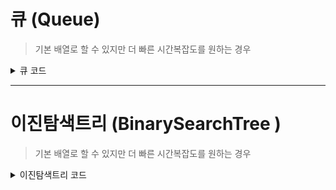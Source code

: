 # 큐 (Queue)

> 기본 배열로 할 수 있지만 더 빠른 시간복잡도를 원하는 경우

<details>
<summary>큐 코드</summary>

<!-- summary 아래 한칸 공백 두어야함 -->

### 큐 코드(JS)

```javascript
class Queue {
  constructor() {
    this.storage = {};
    this.front = 0;
    this.rear = 0;
  }

  size() {
    if (this.storage[this.rear] === undefined) {
      return 0;
    } else {
      return this.rear - this.rear + 1;
    }
  }

  add(value) {
    if (this.size() === 0) {
      this.storage["0"] = value;
    } else {
      this.rear += 1;
      this.storage[this.rear] = value;
    }
  }

  popleft() {
    let temp;
    if (this.front === this.rear) {
      temp = this.storage[this.front];
      delete this.storage[this.front];
      this.front = 0;
      this.rear = 0;
    } else {
      temp = this.storage[this.front];
      delete this.storage[this.front];
      this.front += 1;
    }
    return temp;
  }
}
```

</details>

---

# 이진탐색트리 (BinarySearchTree )

> 기본 배열로 할 수 있지만 더 빠른 시간복잡도를 원하는 경우

<details>
<summary>이진탐색트리 코드</summary>

<!-- summary 아래 한칸 공백 두어야함 -->

### 이진탐색트리 코드(JS)

```javascript
// 기본 노드
class Node {
  constructor(value) {
    this.value = value;
    this.left = null;
    this.right = null;
  }
}
// 이진 탐색 트리
class BinarySearchTree {
  constructor() {
    this.root = null;
  }
  insert(value) {
    let newNode = new Node(value);
    if (this.root === null) {
      this.root = newNode;
      return this;
    } else {
      let current = this.root;
      function traverse(node) {
        if (node.left) traverse(node.left);
        if (node.right) traverse(node.right);
        if (node.left === null) {
          let leftNode = new Node(-value);
          let rightNode = new Node(value);
          node.left = leftNode;
          node.right = rightNode;
        }
      }
      traverse(current);
      return this;
    }
  }
}
```

</details>
